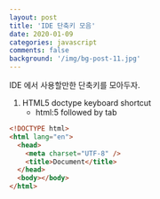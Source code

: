 ```yaml
---
layout: post
title: 'IDE 단축키 모음'
date: 2020-01-09
categories: javascript
comments: false
background: '/img/bg-post-11.jpg'
---
```


IDE 에서 사용할만한 단축키를 모아두자.

1. HTML5 doctype keyboard shortcut
   - html:5 followed by tab

```html
<!DOCTYPE html>
<html lang="en">
  <head>
    <meta charset="UTF-8" />
    <title>Document</title>
  </head>
  <body></body>
</html>
```
